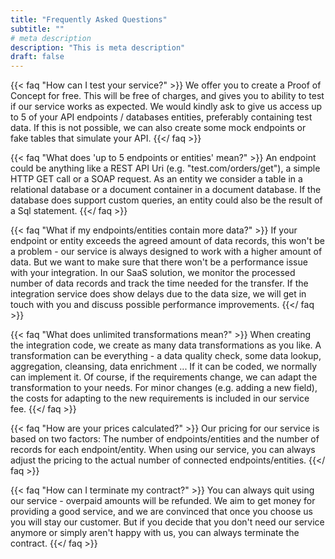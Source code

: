 ```yaml
---
title: "Frequently Asked Questions"
subtitle: ""
# meta description
description: "This is meta description"
draft: false
---
```



{{< faq "How can I test your service?" >}}
We offer you to create a Proof of Concept for free. This will be free of charges, and gives you to ability to test if our service works as expected. We would kindly ask to give us access up to 5 of your API endpoints / databases entities, preferably containing test data. If this is not possible, we can also create some mock endpoints or fake tables that simulate your API. 
{{</ faq >}}

{{< faq "What does 'up to 5 endpoints or entities' mean?" >}}
An endpoint could be anything like a REST API Uri (e.g. "test.com/orders/get"), a simple HTTP GET call or a SOAP request. As an entity we consider a table in a relational database or a document container in a document database. If the database does support custom queries, an entity could also be the result of a Sql statement. 
{{</ faq >}}

{{< faq "What if my endpoints/entities contain more data?" >}}
If your endpoint or entity exceeds the agreed amount of data records, this won't be a problem - our service is always designed to work with a higher amount of data. But we want to make sure that there won't be a performance issue with your integration. In our SaaS solution, we monitor the processed number of data records and track the time needed for the transfer. If the integration service does show delays due to the data size, we will get in touch with you and discuss possible performance improvements. 
{{</ faq >}}

{{< faq "What does unlimited transformations mean?" >}}
When creating the integration code, we create as many data transformations as you like. A transformation can be everything - a data quality check, some data lookup, aggregation, cleansing, data enrichment ... If it can be coded, we normally can implement it. Of course, if the requirements change, we can adapt the transformation to your needs. For minor changes (e.g. adding a new field), the costs for adapting to the new requirements is included in our service fee. 
{{</ faq >}}

{{< faq "How are your prices calculated?" >}}
Our pricing for our service is based on two factors: The number of endpoints/entities and the number of records for each endpoint/entity. 
When using our service, you can always adjust the pricing to the actual number of connected endpoints/entities. 
{{</ faq >}}

{{< faq "How can I terminate my contract?" >}}
You can always quit using our service - overpaid amounts will be refunded. We aim to get money for providing a good service, and we are convinced that once you choose us you will stay our customer. But if you decide that you don't need our service anymore or simply aren't happy with us, you can always terminate the contract. 
{{</ faq >}}
